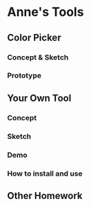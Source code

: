 # Anne's Tools

## Color Picker

### Concept & Sketch

### Prototype

## Your Own Tool

### Concept

### Sketch

### Demo

### How to install and use

## Other Homework

